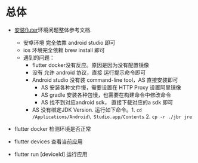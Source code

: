 # 总体

- [安装fluter](https://doc.flutterchina.club/setup-macos/#%E8%BF%90%E8%A1%8C-flutter-doctor)环境问题整体参考文档.

  - 安卓环境 完全依靠 android studio 即可
  - ios 环境完全依赖 brew install 即可
  - 遇到的问题：
    - flutter docker没有反应。原因是因为没有配置镜像
    - 没有 允许 android 协议，直接 运行提示命令即可
    - Android studio 没有装 command-line tool，AS 直接安装即可
      - AS 安装各种文件慢，需要设置在 HTTP Proxy 设置阿里镜像
      - AS gradle 安装各种包慢，也需要在构建命令中修改命令
      - AS 找不到对应android sdk， 直接下载对应的a sdk 即可
    - AS 没有绑定JDK Version. 运行如下命令。1. ` cd /Applications/Android\ Studio.app/Contents ` 2. `cp -r ./jbr jre`

- flutter docker 检测环境是否正常
- flutter devices 查看当前应用
- flutter run [deviceId] 运行应用